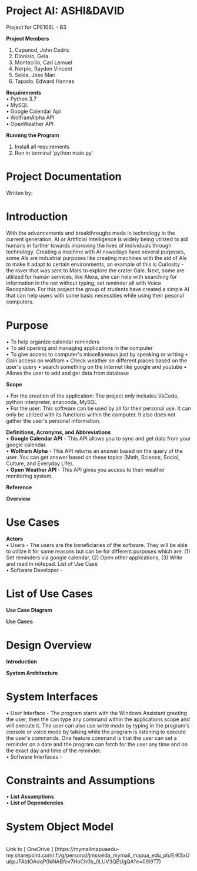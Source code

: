 # Project AI: ASHI&DAVID
Project for CPE106L - B3

**Project Members**  
  1.  Capunod, John Cedric
  2.  Dionisio, Gela
  3.  Montecillo, Carl Lemuel
  4.  Nerpio, Rayden Vincent
  5.  Selda, Jose Mari
  6.  Tapado, Edward Hannes

**Requirements**  
• Python 3.7  
• MySQL  
• Google Calendar Api  
• WolframAlpha API  
• OpenWeather API

**Running the Program**  
1. Install all requirements
2. Run in terminal 'python main.py'

# Project Documentation
Written by:

# Introduction
  With the advancements and breakthroughs made in technology in the current generation, AI or Artificial Intelligence is widely being utilized to aid humans in further towards improving the lives of individuals through technology. Creating a machine with AI nowadays have several purposes, some AIs are industrial purposes like creating machines with the aid of AIs to make it adapt to certain environments, an example of this is Curiosity - the rover that was sent to Mars to explore the crater Gale. Next, some are utilized for human services, like Alexa, she can help with searching for information in the net without typing, set reminder all with Voice Recognition. For this project the group of students have created a simple AI that can help users with some basic necessities while using their pesonal computers.  
  
# Purpose  
• To help organize calendar reminders    
• To aid opening and managing applications in the computer  
• To give access to computer's miscellaneous just by speaking or writing
• Gain access on wolfram 
• Check weather on different places based on the user's query
• search something on the internet like google and youtube
• Allows the user to add and get data from database

**Scope**
  
  • For the creation of the application: The project only includes VsCode, python interpreter, anaconda, MySQL  
  • For the user: This software can be used by all for their personal use. It can only be utilized with its functions within the computer. It also does not gather the user's personal information.  
  
**Definitions, Acronyms, and Abbreviations**  
• **Google Calendar API** - This API allows you to sync and get data from your google calendar.  
• **Wolfram Alpha**  - This API returns an answer based on the query of the user. You can get answer based on these topics (Math, Science, Social, Culture, and Everyday Life).  
• **Open Weather API** - This API gives you access to their weather monitoring system.  

**Reference**  
  
**Overview**  
  
# Use Cases #  

**Actors**  
    • Users - The users are the beneficiaries of the software. They will be able to utilize it for same reasons but can be for different purposes which are: (1) Set reminders via google calendar, (2) Open other applications, (3) Write and read in notepad. 
List of Use Case  
    • Software Developer -  
  
# List of Use Cases #  
  
**Use Case Diagram**  

**Use Cases**  

# Design Overview

**Introduction**

**System Architecture**

# System Interfaces #   
• User Interface - The program starts with the Windows Assistant greeting the user, then the can type any command within the applications scope and will execute it. The user can also use write mode by typing in the program's console or voice mode by talking while the program is listening to execute the user's commands. One feature command is that the user can set a reminder on a date and the program can fetch for the user any time and on the exact day and time of the reminder.  
• Software Interfaces -  
# Constraints and Assumptions #  
• **List Assumptions**  
• **List of Dependencies**  

# System Object Model #  
</br>  
Link to [ OneDrive ] (https://mymailmapuaedu-my.sharepoint.com/:f:/g/personal/jmsselda_mymail_mapua_edu_ph/ErKSxUubpJFAtdOAdqP0kNABfcv7HoCh0b_0LUV3QEUgQA?e=09i9T7)
